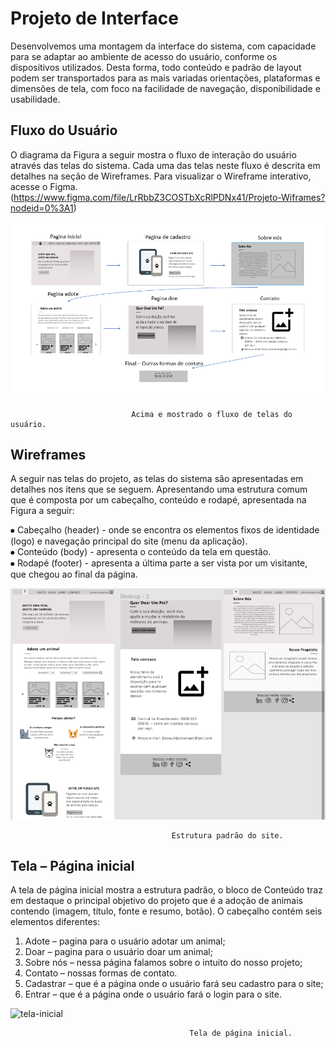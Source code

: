 
# Projeto de Interface

Desenvolvemos uma montagem da interface do sistema, com capacidade para se adaptar ao ambiente de acesso do usuário, conforme os dispositivos utilizados.
Desta forma, todo conteúdo e padrão de layout podem ser transportados para as mais variadas orientações, plataformas e dimensões de tela, com foco na facilidade de navegação, disponibilidade e usabilidade.

## Fluxo do Usuário

O diagrama da Figura a seguir mostra o fluxo de interação do usuário através das telas do sistema. Cada uma das telas neste fluxo é descrita em detalhes na seção de Wireframes. Para visualizar o Wireframe interativo, acesse o Figma.(https://www.figma.com/file/LrRbbZ3COSTbXcRlPDNx41/Projeto-Wiframes?nodeid=0%3A1)

![fluxo de telas de usuario](img/fluxo-de-telas-de-usuario.png)

                               Acima e mostrado o fluxo de telas do usuário.


## Wireframes

A seguir nas telas do projeto, as telas do sistema são apresentadas em detalhes nos itens que se seguem. Apresentando uma estrutura comum que é composta por um cabeçalho, conteúdo e rodapé, apresentada na Figura a seguir:

⦁ Cabeçalho (header) - onde se encontra os elementos fixos de identidade (logo) e navegação principal do site (menu da aplicação).<br>
⦁ Conteúdo (body) - apresenta o conteúdo da tela em questão.<br>
⦁ Rodapé (footer) - apresenta a última parte a ser vista por um visitante, que chegou ao final da página.

![estrutura](img/wireframe-estrutura.png)

                                        Estrutura padrão do site.

## Tela – Página inicial      

A tela de página inicial mostra a estrutura padrão, o bloco de Conteúdo traz em destaque o principal objetivo do projeto que é a adoção de animais contendo (imagem, título, fonte e resumo, botão). O cabeçalho contém seis elementos diferentes:

1. Adote – pagina para o usuário adotar um animal;<br>
2. Doar – pagina para o usuário doar um animal;<br>
3. Sobre nós – nessa página falamos sobre o intuito do nosso projeto;<br>
4. Contato – nossas formas de contato.<br>
5. Cadastrar – que é a página onde o usuário fará seu cadastro para o site;<br>
6. Entrar – que é a página onde o usuário fará o login para o site.

![tela-inicial](img/tela-inicial.png)

                                            Tela de página inicial.
